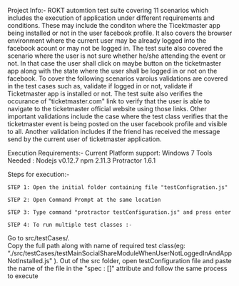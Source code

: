 Project Info:-
ROKT automtion test suite covering 11 scenarios which includes the execution of application under different requirements and conditions. These may include the conditon where the Ticektmaster app being installed or not in the user facebook profile. It also covers the browser environment where the current user may be already logged into the facebook acount or may not be logged in. The test suite also covered the scenario where the user is not sure whether he/she attending the event or not. In that case the user shall click on maybe button on the ticketmaster app along with the state where the user shall be logged in or not on the facebook. To cover the following scenarios varoius validations are covered in the test cases such as, validate if logged in or not, validate if Ticketmaster app is installed or not. The test suite also verifies the occurance of "ticketmaster.com" link to verify that the user is able to navigate to the ticketmaster official website using those links. Other important validations include the case where the test class verifies that the ticketmaster event is being posted on the user facebook profile and visible to all. Another validation includes if the friend has received the message send by the current user of ticketmaster application. 

Execution Requirements:-
Current Platform support: Windows 7
Tools Needed :
Nodejs v0.12.7
npm 2.11.3 
Protractor 1.6.1

Steps for execution:-

    STEP 1: Open the initial folder containing file "testConfigration.js"
    
    STEP 2: Open Command Prompt at the same location
    
    STEP 3: Type command "protractor testConfiguration.js" and press enter
    
    STEP 4: To run multiple test classes :- 
Go to src/testCases/.  
Copy the full path along with name of required test class(eg:   	 “./src/testCases/testMainSocialShareModuleWhenUserNotLoggedInAndAppNotInstalled.js" ).
Out of the src folder, open testConfiguration file and paste the name of the file in the "spec : []" attribute and follow the same process to execute 
